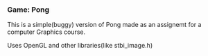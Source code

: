 ### Game: Pong
This is a simple(buggy) version of Pong made as an assignemt for a computer Graphics course.

Uses OpenGL and other libraries(like stbi_image.h)
